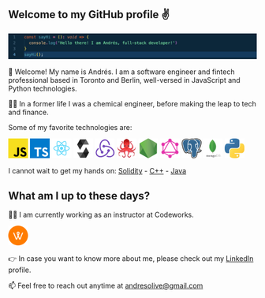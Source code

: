 <!-- ![ My gif ](assets/sayHi.gif) -->
<h2>Welcome to my GitHub profile ✌️</h2>

![ My ss ](assets/ss.png)


👋 Welcome! My name is Andrés. I am a software engineer and fintech professional based in Toronto and Berlin, well-versed in JavaScript and Python technologies.


👨‍🔬 In a former life I was a chemical engineer, before making the leap to tech and finance.

Some of my favorite technologies are:


<img src="./assets/js.png" width="40" display="inline-block"> <img src="./assets/typescript.png" width="40" display="inline-block"> <img src="./assets/react.png" width="40" display="inline-block">
<img src="./assets/solidity.png" width="40" display="inline-block">
<img src="./assets/redux.png" width="40" display="inline-block">
<img src="./assets/49996085.png" width="40" display="inline-block">
<img src="./assets/nodejs.png" width="40" display="inline-block">
<img src="./assets/graphql.png" width="40" display="inline-block">
<img src="./assets/postgresql.png" width="40" display="inline-block">
<img src="./assets/mdb.png" width="40" display="inline-block">
<img src="./assets/python.jpeg" width="40" display="inline-block">


I cannot wait to get my hands on:
<a href="https://docs.soliditylang.org/en/v0.8.7/" display="inline-block">Solidity</a>  -  <a href="https://www.cplusplus.com/">C++</a>  -  <a href="https://www.java.com/">Java</a>

<h2>What am I up to these days?</h2>

<p>👨‍💻 I am currently working as an instructor at Codeworks.</p> <img src="./assets/cw.png" width="40" display="inline-block" href="http://codeworks.me">

<p>👉 In case you want to know more about me, please check out my <a href="https://www.linkedin.com/in/andresolivez/">LinkedIn</a> profile.</p>

<p>📫 Feel free to reach out anytime at <a href="mailto:andresolive@gmail.com">andresolive@gmail.com</a></p>

